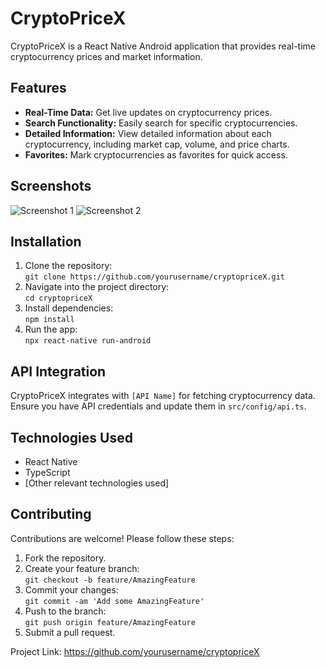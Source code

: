 <!DOCTYPE html>
<html lang="en">
<head>
  <meta charset="UTF-8">
  <meta name="viewport" content="width=device-width, initial-scale=1.0">
</head>
<body>
  <h1>CryptoPriceX</h1>
  <p>CryptoPriceX is a React Native Android application that provides real-time cryptocurrency prices and market information.</p>

  <h2>Features</h2>
  <ul>
    <li><strong>Real-Time Data:</strong> Get live updates on cryptocurrency prices.</li>
    <li><strong>Search Functionality:</strong> Easily search for specific cryptocurrencies.</li>
    <li><strong>Detailed Information:</strong> View detailed information about each cryptocurrency, including market cap, volume, and price charts.</li>
    <li><strong>Favorites:</strong> Mark cryptocurrencies as favorites for quick access.</li>
  </ul>

  <h2>Screenshots</h2>
  <img src="/path/to/screenshot1.png" alt="Screenshot 1">
  <img src="/path/to/screenshot2.png" alt="Screenshot 2">

  <h2>Installation</h2>
  <ol>
    <li>Clone the repository:
      <br><code>git clone https://github.com/yourusername/cryptopriceX.git</code></li>
    <li>Navigate into the project directory:
      <br><code>cd cryptopriceX</code></li>
    <li>Install dependencies:
      <br><code>npm install</code></li>
    <li>Run the app:
      <br><code>npx react-native run-android</code></li>
  </ol>

  <h2>API Integration</h2>
  <p>CryptoPriceX integrates with <code>[API Name]</code> for fetching cryptocurrency data. Ensure you have API credentials and update them in <code>src/config/api.ts</code>.</p>

  <h2>Technologies Used</h2>
  <ul>
    <li>React Native</li>
    <li>TypeScript</li>
    <li>[Other relevant technologies used]</li>
  </ul>

  <h2>Contributing</h2>
  <p>Contributions are welcome! Please follow these steps:</p>
  <ol>
    <li>Fork the repository.</li>
    <li>Create your feature branch:
      <br><code>git checkout -b feature/AmazingFeature</code></li>
    <li>Commit your changes:
      <br><code>git commit -am 'Add some AmazingFeature'</code></li>
    <li>Push to the branch:
      <br><code>git push origin feature/AmazingFeature</code></li>
    <li>Submit a pull request.</li>
  </ol>


  <p>Project Link: <a href="https://github.com/yourusername/cryptopriceX">https://github.com/yourusername/cryptopriceX</a></p>
</body>
</html>
